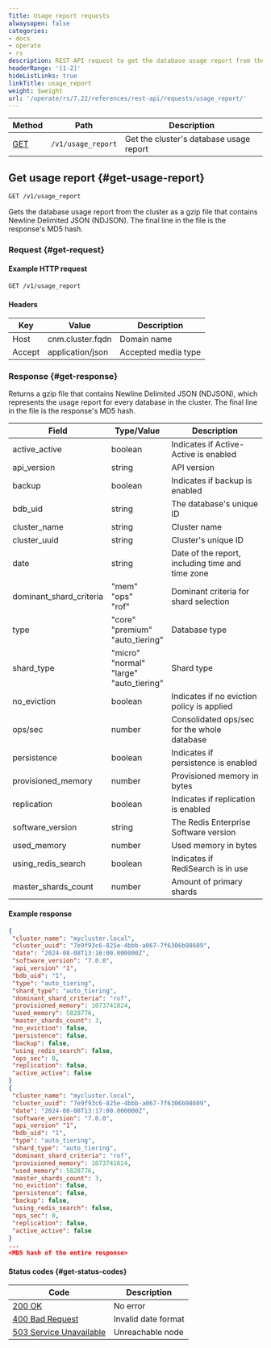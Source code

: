 ```yaml
---
Title: Usage report requests
alwaysopen: false
categories:
- docs
- operate
- rs
description: REST API request to get the database usage report from the cluster.
headerRange: '[1-2]'
hideListLinks: true
linkTitle: usage_report
weight: $weight
url: '/operate/rs/7.22/references/rest-api/requests/usage_report/'
---
```


| Method | Path | Description |
|--------|------|-------------|
| [GET](#get-usage-report) | `/v1/usage_report` | Get the cluster's database usage report |

## Get usage report {#get-usage-report}

```sh
GET /v1/usage_report
```

Gets the database usage report from the cluster as a gzip file that contains Newline Delimited JSON (NDJSON). The final line in the file is the response's MD5 hash.

### Request {#get-request}

#### Example HTTP request

```sh
GET /v1/usage_report
```

#### Headers

| Key | Value | Description |
|-----|-------|-------------|
| Host | cnm.cluster.fqdn | Domain name |
| Accept | application/json | Accepted media type |

### Response {#get-response}

Returns a gzip file that contains Newline Delimited JSON (NDJSON), which represents the usage report for every database in the cluster. The final line in the file is the response's MD5 hash.

| Field | Type/Value | Description |
|-------|------------|-------------|
| active_active | boolean | Indicates if Active-Active is enabled |
| api_version | string | API version |
| backup | boolean | Indicates if backup is enabled |
| bdb_uid | string | The database's unique ID |
| cluster_name | string | Cluster name |
| cluster_uuid | string | Cluster's unique ID |
| date | string | Date of the report, including time and time zone |
| dominant_shard_criteria | "mem"<br />"ops"<br />"rof" | Dominant criteria for shard selection |
| type | "core"<br />"premium"<br />"auto_tiering" | Database type |
| shard_type | "micro"<br />"normal"<br />"large"<br />"auto_tiering" | Shard type |
| no_eviction | boolean | Indicates if no eviction policy is applied |
| ops/sec | number | Consolidated ops/sec for the whole database |
| persistence | boolean | Indicates if persistence is enabled |
| provisioned_memory | number | Provisioned memory in bytes |
| replication | boolean | Indicates if replication is enabled |
| software_version | string | The Redis Enterprise Software version |
| used_memory | number | Used memory in bytes |
| using_redis_search | boolean | Indicates if RediSearch is in use |
| master_shards_count | number | Amount of primary shards |

#### Example response

```json
{
 "cluster_name": "mycluster.local",
 "cluster_uuid": "7e9f93c6-825e-4bbb-a067-7f6306b98609",
 "date": "2024-08-08T13:16:00.000000Z",
 "software_version": "7.0.0",
 "api_version" "1",
 "bdb_uid": "1",
 "type": "auto_tiering",
 "shard_type": "auto_tiering",
 "dominant_shard_criteria": "rof",
 "provisioned_memory": 1073741824,
 "used_memory": 5828776,
 "master_shards_count": 3,
 "no_eviction": false,
 "persistence": false,
 "backup": false,
 "using_redis_search": false,
 "ops_sec": 0,
 "replication": false,
 "active_active": false
}
{
 "cluster_name": "mycluster.local",
 "cluster_uuid": "7e9f93c6-825e-4bbb-a067-7f6306b98609",
 "date": "2024-08-08T13:17:00.000000Z",
 "software_version": "7.0.0",
 "api_version" "1",
 "bdb_uid": "1",
 "type": "auto_tiering",
 "shard_type": "auto_tiering",
 "dominant_shard_criteria": "rof",
 "provisioned_memory": 1073741824,
 "used_memory": 5828776,
 "master_shards_count": 3,
 "no_eviction": false,
 "persistence": false,
 "backup": false,
 "using_redis_search": false,
 "ops_sec": 0,
 "replication": false,
 "active_active": false
}
...
<MD5 hash of the entire response>
```

#### Status codes {#get-status-codes}

| Code | Description |
|------|-------------|
| [200 OK](https://www.rfc-editor.org/rfc/rfc9110.html#name-200-ok) | No error |
| [400 Bad Request](https://www.rfc-editor.org/rfc/rfc9110.html#name-400-bad-request) | Invalid date format |
| [503 Service Unavailable](https://www.rfc-editor.org/rfc/rfc9110.html#name-503-service-unavailable) | Unreachable node |
